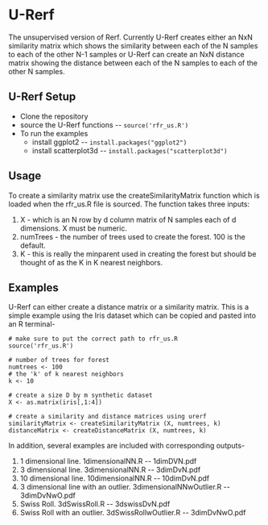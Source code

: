 # U-Rerf
The unsupervised version of Rerf.  Currently U-Rerf creates either an NxN similarity matrix which shows the similarity between each of the N samples to each of the other N-1 samples or U-Rerf can create an NxN distance matrix showing the distance between each of the N samples to each of the other N samples.

## U-Rerf Setup
* Clone the repository
* source the U-Rerf functions -- `source('rfr_us.R')`
* To run the examples
  * install ggplot2 -- `install.packages("ggplot2")`
  * install scatterplot3d -- `install.packages("scatterplot3d")`
  
## Usage
To create a similarity matrix use the createSimilarityMatrix function which is loaded when the rfr_us.R file is sourced.  The function takes three inputs:
1. X - which is an N row by d column matrix of N samples each of d dimensions.  X must be numeric.
1. numTrees - the number of trees used to create the forest.  100 is the default.
1. K - this is really the minparent used in creating the forest but should be thought of as the K in K nearest neighbors.

## Examples
U-Rerf can either create a distance matrix or a similarity matrix.  This is a simple example using the Iris dataset which can be copied and pasted into an R terminal-
```
# make sure to put the correct path to rfr_us.R
source('rfr_us.R')

# number of trees for forest
numtrees <- 100
# the 'k' of k nearest neighbors
k <- 10

# create a size D by m synthetic dataset
X <- as.matrix(iris[,1:4])

# create a similarity and distance matrices using urerf
similarityMatrix <- createSimilarityMatrix (X, numtrees, k)
distanceMatrix <- createDistanceMatrix (X, numtrees, k)
```

In addition, several examples are included with corresponding outputs-
1. 1 dimensional line.  1dimensionalNN.R -- 1dimDVN.pdf
1. 3 dimensional line.  3dimensionalNN.R -- 3dimDvN.pdf
1. 10 dimensional line.  10dimensionalNN.R -- 10dimDvN.pdf
1. 3 dimensional line with an outlier.  3dimensionalNNwOutlier.R -- 3dimDvNwO.pdf
1. Swiss Roll.  3dSwissRoll.R -- 3dswissDvN.pdf
1. Swiss Roll with an outlier.  3dSwissRollwOutlier.R -- 3dimDvNwO.pdf
